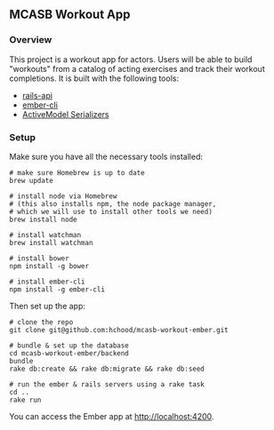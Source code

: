 ## MCASB Workout App

### Overview

This project is a workout app for actors. Users will be able to build "workouts" from a catalog of acting exercises and track their workout completions. It is built with the following tools:

* [rails-api](https://github.com/rails-api/rails-api)
* [ember-cli](http://www.ember-cli.com/)
* [ActiveModel Serializers](https://github.com/rails-api/active_model_serializers)

### Setup

Make sure you have all the necessary tools installed:

```no-highlight
# make sure Homebrew is up to date
brew update

# install node via Homebrew
# (this also installs npm, the node package manager,
# which we will use to install other tools we need)
brew install node

# install watchman
brew install watchman

# install bower
npm install -g bower

# install ember-cli
npm install -g ember-cli
```

Then set up the app:

```no-highlight
# clone the repo
git clone git@github.com:hchood/mcasb-workout-ember.git

# bundle & set up the database
cd mcasb-workout-ember/backend
bundle
rake db:create && rake db:migrate && rake db:seed

# run the ember & rails servers using a rake task
cd ..
rake run
```

You can access the Ember app at [http://localhost:4200](http://localhost:4200).
